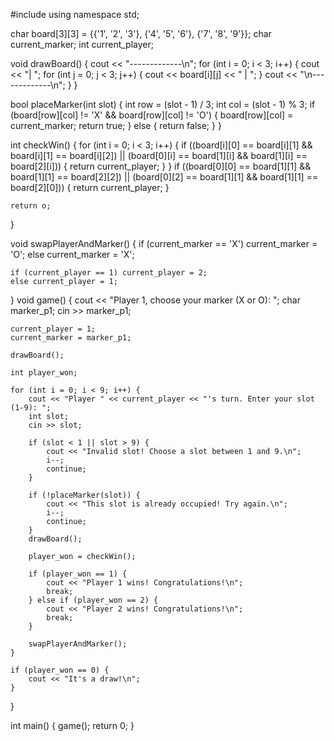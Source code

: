 #include <iostream>
using namespace std;

char board[3][3] = {{'1', '2', '3'}, {'4', '5', '6'}, {'7', '8', '9'}};
char current_marker;
int current_player;

void drawBoard() {
    cout << "-------------\n";
    for (int i = 0; i < 3; i++) {
        cout << "| ";
        for (int j = 0; j < 3; j++) {
            cout << board[i][j] << " | ";
        }
        cout << "\n-------------\n";
    }
}

bool placeMarker(int slot) {
    int row = (slot - 1) / 3;
    int col = (slot - 1) % 3;
    if (board[row][col] != 'X' && board[row][col] != 'O') {
        board[row][col] = current_marker;
        return true;
    } else {
        return false;
    }
}

int checkWin() {
    for (int i = 0; i < 3; i++) {
        if ((board[i][0] == board[i][1] && board[i][1] == board[i][2]) || 
            (board[0][i] == board[1][i] && board[1][i] == board[2][i])) {
            return current_player;
        }
    }
    if ((board[0][0] == board[1][1] && board[1][1] == board[2][2]) || 
        (board[0][2] == board[1][1] && board[1][1] == board[2][0])) {
        return current_player;
    }

    return o;
}

void swapPlayerAndMarker() {
    if (current_marker == 'X') current_marker = 'O';
    else current_marker = 'X';

    if (current_player == 1) current_player = 2;
    else current_player = 1;
}
void game() {
    cout << "Player 1, choose your marker (X or O): ";
    char marker_p1;
    cin >> marker_p1;

    current_player = 1;
    current_marker = marker_p1;

    drawBoard();

    int player_won;

    for (int i = 0; i < 9; i++) {
        cout << "Player " << current_player << "'s turn. Enter your slot (1-9): ";
        int slot;
        cin >> slot;

        if (slot < 1 || slot > 9) {
            cout << "Invalid slot! Choose a slot between 1 and 9.\n";
            i--; 
            continue;
        }

        if (!placeMarker(slot)) {
            cout << "This slot is already occupied! Try again.\n";
            i--; 
            continue;
        }
        drawBoard();

        player_won = checkWin();

        if (player_won == 1) {
            cout << "Player 1 wins! Congratulations!\n";
            break;
        } else if (player_won == 2) {
            cout << "Player 2 wins! Congratulations!\n";
            break;
        }

        swapPlayerAndMarker();
    }

    if (player_won == 0) {
        cout << "It's a draw!\n";
    }
}

int main() {
    game();
    return 0;
}
